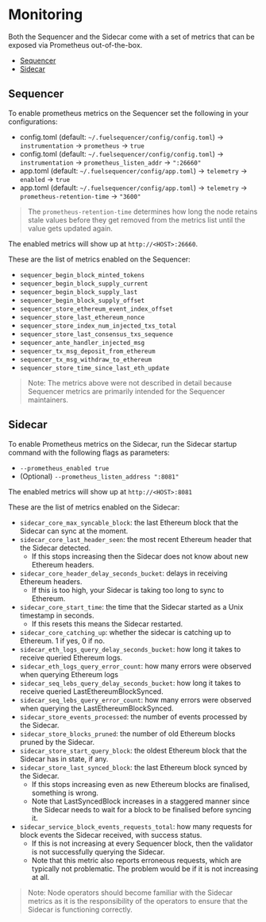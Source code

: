 # Monitoring

Both the Sequencer and the Sidecar come with a set of metrics that can be exposed via Prometheus out-of-the-box.

- [Sequencer](#sequencer)
- [Sidecar](#sidecar)

## Sequencer

To enable prometheus metrics on the Sequencer set the following in your configurations:

- config.toml (default: `~/.fuelsequencer/config/config.toml`) -> `instrumentation` -> `prometheus` -> `true`
- config.toml (default: `~/.fuelsequencer/config/config.toml`) -> `instrumentation` -> `prometheus_listen_addr` -> `":26660"`
- app.toml (default: `~/.fuelsequencer/config/app.toml`) -> `telemetry` -> `enabled` -> `true`
- app.toml (default: `~/.fuelsequencer/config/app.toml`) -> `telemetry` -> `prometheus-retention-time` -> `"3600"`

> The `prometheus-retention-time` determines how long the node retains stale values before they get removed from the metrics list until the value gets updated again.

The enabled metrics will show up at `http://<HOST>:26660`.

These are the list of metrics enabled on the Sequencer:

- `sequencer_begin_block_minted_tokens`
- `sequencer_begin_block_supply_current`
- `sequencer_begin_block_supply_last`
- `sequencer_begin_block_supply_offset`
- `sequencer_store_ethereum_event_index_offset`
- `sequencer_store_last_ethereum_nonce`
- `sequencer_store_index_num_injected_txs_total`
- `sequencer_store_last_consensus_txs_sequence`
- `sequencer_ante_handler_injected_msg`
- `sequencer_tx_msg_deposit_from_ethereum`
- `sequencer_tx_msg_withdraw_to_ethereum`
- `sequencer_store_time_since_last_eth_update`

> Note: The metrics above were not described in detail because Sequencer metrics are primarily intended for the Sequencer maintainers.

## Sidecar

To enable Prometheus metrics on the Sidecar, run the Sidecar startup command with the following flags as parameters:

- `--prometheus_enabled true`
- (Optional) `--prometheus_listen_address ":8081"`

The enabled metrics will show up at `http://<HOST>:8081`

These are the list of metrics enabled on the Sidecar:

- `sidecar_core_max_syncable_block`: the last Ethereum block that the Sidecar can sync at the moment.
- `sidecar_core_last_header_seen`: the most recent Ethereum header that the Sidecar detected.
  - If this stops increasing then the Sidecar does not know about new Ethereum headers.
- `sidecar_core_header_delay_seconds_bucket`: delays in receiving Ethereum headers.
  - If this is too high, your Sidecar is taking too long to sync to Ethereum.
- `sidecar_core_start_time`: the time that the Sidecar started as a Unix timestamp in seconds.
  - If this resets this means the Sidecar restarted.
- `sidecar_core_catching_up`: whether the sidecar is catching up to Ethereum. 1 if yes, 0 if no.
- `sidecar_eth_logs_query_delay_seconds_bucket`: how long it takes to receive queried Ethereum logs.
- `sidecar_eth_logs_query_error_count`: how many errors were observed when querying Ethereum logs
- `sidecar_seq_lebs_query_delay_seconds_bucket`: how long it takes to receive queried LastEthereumBlockSynced.
- `sidecar_seq_lebs_query_error_count`: how many errors were observed when querying the LastEthereumBlockSynced.
- `sidecar_store_events_processed`: the number of events processed by the Sidecar.
- `sidecar_store_blocks_pruned`: the number of old Ethereum blocks pruned by the Sidecar.
- `sidecar_store_start_query_block`: the oldest Ethereum block that the Sidecar has in state, if any.
- `sidecar_store_last_synced_block`: the last Ethereum block synced by the Sidecar.
  - If this stops increasing even as new Ethereum blocks are finalised, something is wrong.
  - Note that LastSyncedBlock increases in a staggered manner since the Sidecar needs to wait for a block to be finalised before syncing it.
- `sidecar_service_block_events_requests_total`: how many requests for block events the Sidecar received, with success status.
  - If this is not increasing at every Sequencer block, then the validator is not successfully querying the Sidecar.
  - Note that this metric also reports erroneous requests, which are typically not problematic. The problem would be if it is not increasing at all.

> Note: Node operators should become familiar with the Sidecar metrics as it is the responsibility of the operators to ensure that the Sidecar is functioning correctly.

